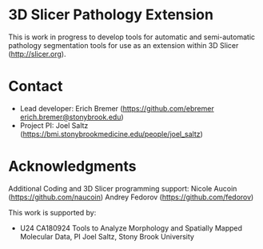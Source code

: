 # 3D Slicer Pathology Extension

This is work in progress to develop tools for automatic and semi-automatic pathology segmentation tools for use as an extension within 3D Slicer (http://slicer.org).

# Contact

* Lead developer: Erich Bremer (https://github.com/ebremer erich.bremer@stonybrook.edu)
* Project PI: Joel Saltz (https://bmi.stonybrookmedicine.edu/people/joel_saltz)

# Acknowledgments

Additional Coding and 3D Slicer programming support:
Nicole Aucoin (https://github.com/naucoin)
Andrey Fedorov (https://github.com/fedorov)

This work is supported by:

* U24 CA180924 Tools to Analyze Morphology and Spatially Mapped Molecular Data, PI Joel Saltz, Stony Brook University
